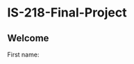 # IS-218-Final-Project

<?php
    $first_name = $_GET['first_name'];
   
  <!DOCTYPE html>
  <html>
  <head>
  <link rel="stylesheet" type="text/css" href="main.css">
  </head>
    <body>
    <h2>Welcome</h2>
    <p>First name: <?php echo  $first_name; ?></p>
    
